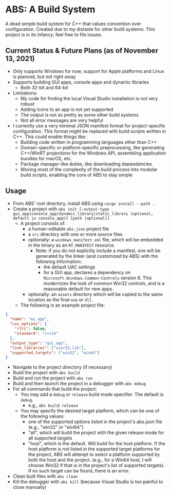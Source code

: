 # ABS: A Build System
A dead simple build system for C++ that values convention over configuration. Created due to my distaste for other build systems. This project is in its infancy; feel free to file issues.

## Current Status & Future Plans (as of November 13, 2021)
- Only supports Windows for now; support for Apple platforms and Linux is planned, but not right away
- Supports building GUI apps, console apps and dynamic libraries
  - Both 32-bit and 64-bit
- Limitations:
  - My code for finding the local Visual Studio installation is not very robust
  - Adding icons to an app is not yet supported
  - The output is not as pretty as some other build systems
  - Not all error messages are very helpful
- I currently use a very minimal JSON manifest format for project-specific configuration. This format *might* be replaced with build scripts written in C++. This could enable things like:
  - Building code written in programming languages other than C++
  - Domain-specific or platform-specific preprocessing, like generating C++/WinRT projections for the Windows API, assembling application bundles for macOS, etc.
  - Package manager-like duties, like downloading dependencies
  - Moving most of the complexity of the build process into modular build scripts, enabling the core of ABS to stay simple

## Usage
- From ABS' root directory, install ABS using `cargo install --path .`
- Create a project with `abs init [-output-type gui_app|console_app|dynamic_library|static_library (optional, default is console_app)] [path (optional)]`
  - A project consists of:
    - a human-editable `abs.json` project file
    - a `src` directory with one or more source files
    - optionally: a `windows_manifest.xml` file, which will be embedded in the binary as an `RT_MANIFEST` resource.
      - Note: if you do not explicitly include a manifest, one will be generated by the linker (and customized by ABS) with the following information:
        - the default UAC settings
        - for a GUI app, declares a dependency on `Microsoft.Windows.Common-Controls` version 6. This modernizes the look of common Win32 controls, and is a reasonable default for new apps.
    - optionally: an `assets` directory which will be copied to the same location as the final `exe` or `dll`.
  - The following is an example project file:
```json
{
  "name": "my_app",
  "cxx_options": {
    "rtti": false,
    "standard": "c++14"
  },
  "output_type": "gui_app",
  "link_libraries": ["user32.lib"],
  "supported_targets": ["win32", "win64"]
}
```
- Navigate to the project directory (if necessary)
- Build the project with `abs build`
- Build and run the project with `abs run`
- Build and then launch the project in a debugger with `abs debug`
- For all commands that build the project:
  - You may add a `debug` or `release` build mode specifier. The default is `debug`.
    - e.g., `abs build release`
  - You may specify the desired target platform, which can be one of the following values:
    - one of the supported options listed in the project's abs.json file (e.g., "win32" or "win64")
    - "all", which will build the project with the given release mode for all supported targets
    - "host", which is the default. Will build for the host platform. If the host platform is not
      listed in the supported target platforms for the project, ABS will attempt to select
      a platform supported by both the host and the project. (e.g., for a Win64 host, I will choose
      Win32 if that is in the project's list of supported targets). If no such target can be found,
      there is an error.
- Clean built files with `abs clean`
- Kill the debugger with `abs kill` (because Visual Studio is too painful to close manually)